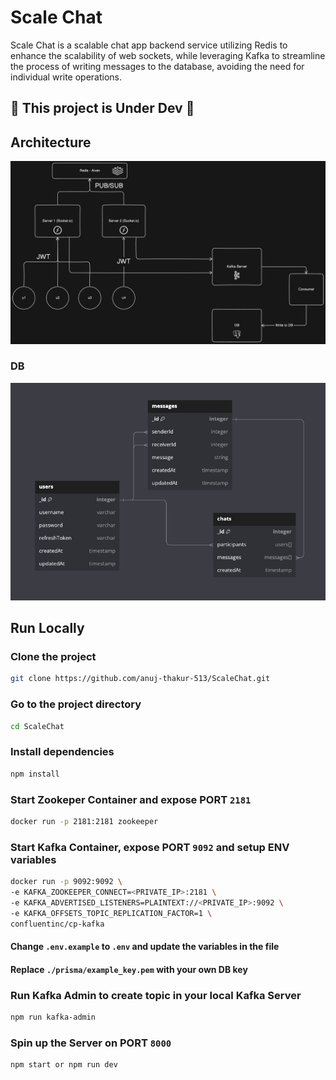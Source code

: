 # Scale Chat

Scale Chat is a scalable chat app backend service utilizing Redis to enhance the scalability of web sockets, while leveraging Kafka to streamline the process of writing messages to the database, avoiding the need for individual write operations.

## 🚧 This project is Under Dev 🚧

## Architecture

![](/github_assets/architecture.png)

### DB

![](/github_assets/DB%20Diagram.jpg)

## Run Locally

### Clone the project

```bash
git clone https://github.com/anuj-thakur-513/ScaleChat.git
```

### Go to the project directory

```bash
cd ScaleChat
```

### Install dependencies

```bash
npm install
```

### Start Zookeper Container and expose PORT `2181`

```bash
docker run -p 2181:2181 zookeeper
```

### Start Kafka Container, expose PORT `9092` and setup ENV variables

```bash
docker run -p 9092:9092 \
-e KAFKA_ZOOKEEPER_CONNECT=<PRIVATE_IP>:2181 \
-e KAFKA_ADVERTISED_LISTENERS=PLAINTEXT://<PRIVATE_IP>:9092 \
-e KAFKA_OFFSETS_TOPIC_REPLICATION_FACTOR=1 \
confluentinc/cp-kafka
```

#### Change `.env.example` to `.env` and update the variables in the file

#### Replace `./prisma/example_key.pem` with your own DB key

### Run Kafka Admin to create topic in your local Kafka Server

```bash
npm run kafka-admin
```

### Spin up the Server on PORT `8000`

```bash
npm start or npm run dev
```
